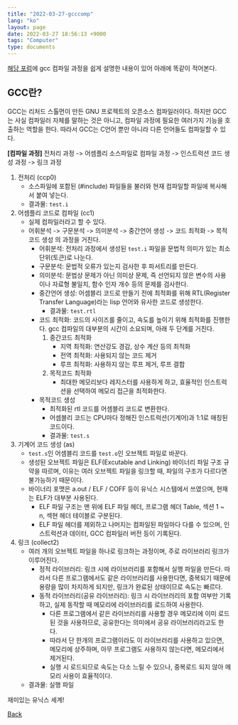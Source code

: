 ```yaml
---
title: "2022-03-27-gcccomp"
lang: "ko"
layout: page
date: 2022-03-27 18:56:13 +9000
tags: "Computer"
type: documents
---
```

<!-- [[Computer]] -->
[해당 포럼](http://forum.falinux.com/zbxe/index.php?mid=gcc&document_srl=555339)에 gcc 컴파일 과정을 쉽게 설명한 내용이 있어 아래에 똑같이 적어본다.

## GCC란?

GCC는 리처드 스톨먼이 만든 GNU 프로젝트의 오픈소스 컴파일러이다. 하지만 GCC는 사실 컴파일러 자체를 말하는 것은 아니고, 컴파일 과정에 필요한 여러가지 기능을 호출하는 역할을 한다. 따라서 GCC는 C언어 뿐만 아니라 다른 언어들도 컴파일할 수 있다.

**[컴파일 과정]**
전처리 과정 -> 어셈플리 소스파일로 컴파일 과정 -> 인스트럭션 코드 생성 과정 -> 링크 과정

1. 전처리 (ccp0)
    - 소스파일에 포함된 (#include) 파일들을 불러와 현재 컴파일할 파일에 복사해서 붙여 넣는다.
    - 결과물: `test.i`
2. 어셈플리 코드로 컴파일 (cc1)
    - 실제 컴파일러라고 할 수 있다.
    - 어휘분석 -> 구문분석 -> 의미분석 -> 중간언어 생성 -> 코드 최적화 -> 목적코드 생성 의 과정을 거친다.
      - 어휘분석: 전처리 과정에서 생성된 `test.i` 파일을 문법적 의미가 있는 최소 단위(토큰)로 나눈다.
      - 구문분석: 문법적 오류가 있는지 검사한 후 파서트리를 만든다.
      - 의미분석: 문법상 문제가 아닌 의미상 문제, 즉 선언되지 않은 변수의 사용이나 자료형 불일치, 함수 인자 개수 등의 문제를 검사한다.
      - 중간언어 생성: 어셈블리 코드로 만들기 전에 최적화를 위해 RTL(Register Transfer Language)라는 lisp 언어와 유사한 코드로 생성한다.
        - 결과물: `test.rtl`
      - 코드 최적화: 코드의 사이즈를 줄이고, 속도를 높이기 위해 최적화를 진행한다. gcc 컴파일의 대부분의 시간이 소요되며, 아래 두 단계를 거친다.
        1) 중간코드 최적화
           - 지역 최적화: 연산강도 경감, 상수 계산 등의 최적화
           - 전역 최적화: 사용되지 않는 코드 제거
           - 루프 최적화: 사용하지 않는 루프 제거, 루프 결합
        2) 목적코드 최적화
           - 최대한 메모리보다 레지스터를 사용하게 하고, 효율적인 인스트럭션을 선택하여 메모리 접근을 최적화한다.
      - 목적코드 생성
        - 최적화된 rtl 코드를 어셈블리 코드로 변환한다.
        - 어셈블리 코드는 CPU마다 정해진 인스트럭션(기계어)과 1:1로 매칭된 코드이다.
        - 결과물: `test.s`
3. 기계어 코드 생성 (as)
    - `test.s`인 어셈블리 코드를 `test.o`인 오브젝트 파일로 바꾼다.
    - 생성된 오브젝트 파일은 ELF(Excutable and Linking) 바이너리 파일 구조 규약을 따르며, 이유는 여러 오브젝트 파일을 링크할 때, 파일의 구조가 다르다면 불가능하기 때문이다.
    - 바이너리 포맷은 a.out / ELF / COFF 등이 유닉스 시스템에서 쓰였으며, 현재는 ELF가 대부분 사용된다.
      - ELF 파일 구조는 맨 위에 ELF 파일 헤더, 프로그램 헤더 Table, 섹션 1 ~ n, 섹현 헤더 테이블로 구분된다.
      - ELF 파일 헤더를 제외하고 나머지는 컴파일된 파일마다 다를 수 있으며, 인스트럭션과 데이터, GCC 컴파일러 버전 등이 기록된다.
4. 링크 (collect2)
    - 여러 개의 오브젝트 파일을 하나로 링크하는 과정이며, 주로 라이브러리 링크가 이루어진다.
      - 정적 라이브러리: 링크 시에 라이브러리를 포함해서 실행 파일을 만든다. 따라서 다른 프로그램에서도 같은 라이브러리를 사용한다면, 중복되기 때문에 용량을 많이 차지하게 되지만, 링크가 완료된 상태이므로 속도는 빠르다.
      - 동적 라이브러리(공유 라이브러리): 링크 시 라이브러리의 포함 여부만 기록하고, 실제 동작할 때 메모리에 라이브러리를 로드하여 사용한다.
        - 다른 프로그램에서 같은 라이브러리를 사용할 경우 메모리에 이미 로드된 것을 사용하므로, 공유한다는 의미에서 공유 라이브러리라고도 한다.
        - 따라서 단 한개의 프로그램이라도 이 라이브러리를 사용하고 있으면, 메모리에 상주하며, 아무 프로그램도 사용하지 않는다면, 메모리에서 제거된다.
        - 실행 시 로드되므로 속도는 다소 느릴 수 있으나, 중복로드 되지 않아 메모리 사용이 효율적이다.
    - 결과물: 실행 파일

재미있는 유닉스 세계!

[Back](/)

